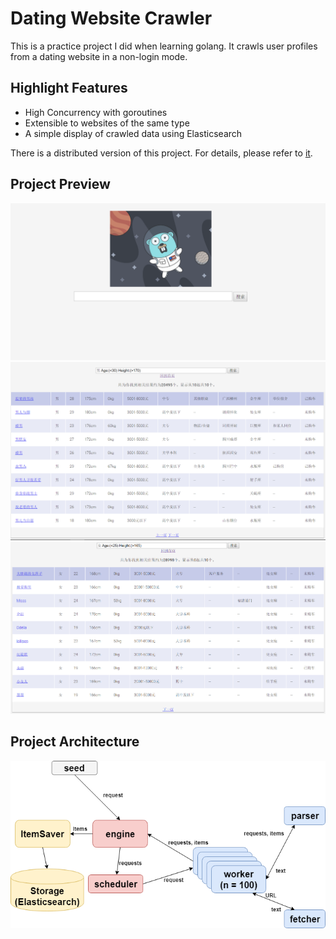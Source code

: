 # Dating Website Crawler

This is a practice project I did when learning golang. It crawls user profiles from a dating website in a non-login mode.



## Highlight Features

- High Concurrency with goroutines
- Extensible to websites of the same type
- A simple display of crawled data using Elasticsearch



There is a distributed version of this project. For details, please refer to [it](https://github.com/Victor515/rpc-crawler).



## Project Preview

<div>

<img src="screenshots/00-homepage.PNG">

<img src="screenshots/01-searchresult.PNG">

<img src="screenshots/02-searchresult.PNG">

</div>

## Project Architecture 

<img src="screenshots/03-crawler_architecture.png">







